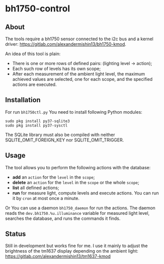 # bh1750-control

## About

The tools require a bh1750 sensor connected to the i2c bus and a kernel
driver: https://gitlab.com/alexandermishin13/bh1750-kmod.

An idea of this tool is plain:
* There is one or more rows of defined pairs: (lighting level -> action);
* Each such row of levels has its own scope;
* After each measurement of the ambient light level, the maximum achieved
values are selected, one for each scope, and the specified actions are
executed.

## Installation

For run `bh1750ctl.py` You need to install following Python modules:
```
sudo pkg install py37-sqlite3
sudo pkg install py37-sysctl
```
The SQLite library must also be compiled with neither SQLITE_OMIT_FOREIGN_KEY
nor SQLITE_OMIT_TRIGGER.

## Usage

The tool allows you to perform the following actions with the database:
* **add** an `action` for the `level` in the `scope`;
* **delete** an `action` for the `level` in the `scope` or the whole `scope`;
* **list** all defined actions;
* **run** for measure light, compute levels and execute actions.
You can run it by `cron` at most once a minute.

Or You can use a daemon `bh1750_daemon` for run the actions.
The daemon reads the `dev.bh1750.%u.illuminance` variable for measured light
level, searches the database, and runs the commands it finds.

## Status

Still in development but works fine for me.
I use it mainly to adjust the brightness of the tm1637 display depending on
the ambient light: https://gitlab.com/alexandermishin13/tm1637-kmod
